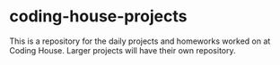 # coding-house-projects

This is a repository for the daily projects and homeworks worked on at Coding House.  Larger projects will have their own repository.
